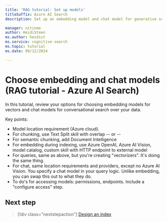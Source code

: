 ```yaml
---
title: 'RAG tutorial: Set up models'
titleSuffix: Azure AI Search
description: Set up an embedding model and chat model for generative search (RAG).

manager: nitinme
author: HeidiSteen
ms.author: heidist
ms.service: cognitive-search
ms.topic: tutorial
ms.date: 09/12/2024

---
```


# Choose embedding and chat models (RAG tutorial - Azure AI Search)

In this tutorial, review your options for choosing embedding models for vectors and chat models for conversational search over your data. 

Key points:

- Model location requirement (Azure cloud).
- For chunking, use Text Split skill with overlap -- or --
- For semantic chunking, add Document Intelligence
- For embedding during indexing, use Azure OpenAI, Azure AI Vision, model catalog, custom skill with HTTP endpoint to external model
- For queries, same as above, but you're creating "vectorizers". It's doing the same thing.
- For chat, same location requirements and providers, except no Azure AI Vision. You specify a chat model in your query logic. Unlike embedding, you can swap this out to what they do.
- To do's for accessing models: permissions, endpoints. Include a "configure access" step.

<!-- 
The GPT-35-Turbo and GPT-4 models are optimized to work with inputs formatted as a conversation. 

The messages variable passes an array of dictionaries with different roles in the conversation delineated by system, user, and assistant. 

The system message can be used to prime the model by including context or instructions on how the model should respond. -->

## Next step

> [!div class="nextstepaction"]
> [Design an index](tutorial-rag-build-solution-index-schema.md)